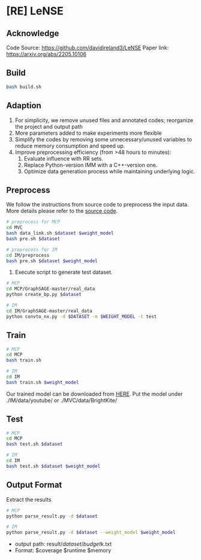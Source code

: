 # [RE] LeNSE

## Acknowledge
Code Source: https://github.com/davidireland3/LeNSE
Paper link: https://arxiv.org/abs/2205.10106

## Build
```sh
bash build.sh
```

## Adaption
1. For simplicity, we remove unused files and annotated codes; reorganize the project and output path
2. More parameters added to make experiments more flexible
3. Simplify the codes by removing some unnecessary/unused variables to reduce memory consumption and speed up.
4. Improve preprocessing efficiency (from >48 hours to minutes):
   1. Evaluate influence with RR sets.
   2. Replace Python-version IMM with a C++-version one.
   3. Optimize data generation process while maintaining underlying logic.


## Preprocess
We follow the instructions from source code to preprocess the input data.
More details please refer to the [source code](https://github.com/davidireland3/LeNSE). 
```sh
# preprocess for MCP
cd MVC
bash data_link.sh $dataset $weight_model
bash pre.sh $dataset

# preprocess for IM
cd IM/preprocess
bash pre.sh $dataset $weight_model
```

1. Execute script to generate test dataset.
```sh
# MCP
cd MCP/GraphSAGE-master/real_data
python create_bp.py $dataset

# IM
cd IM/GraphSAGE-master/real_data
python convto_nx.py -d $DATASET -m $WEIGHT_MODEL -t test
```
## Train
```sh
# MCP
cd MCP
bash train.sh

# IM
cd IM
bash train.sh $weight_model
```
Our trained model can be downloaded from [HERE](https://drive.google.com/drive/folders/1uVUjsjpcbvtVEfH5kwGEFjTsHu9qCNiT?usp=sharing).
Put the model under ./IM/data/youtube/ or ./MVC/data/BrightKite/


## Test
```sh
# MCP
cd MCP
bash test.sh $dataset 

# IM
cd IM
bash test.sh $dataset $weight_model
```

## Output Format
Extract the results
```sh
# MCP
python parse_result.py -d $dataset

# IM
python parse_result.py -d $dataset --weight_model $weight_model
```
* output path: 
    result/$dataset/budget$k.txt
* Format: $coverage $runtime $memory
